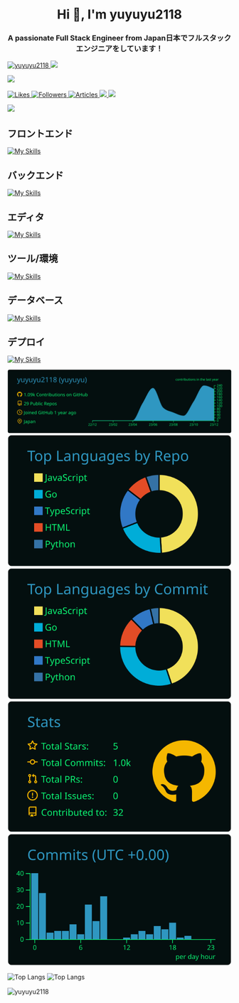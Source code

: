 <h1 align="center">Hi 👋, I'm yuyuyu2118</h1>
<h3 align="center">A passionate Full Stack Engineer from Japan日本でフルスタックエンジニアをしています！</h3>


<p align="left"> 
  <a href="https://github.com/yuyuyu2118/yuyuyu2118/">
    <img src="https://komarev.com/ghpvc/?username=yuyuyu2118" alt="yuyuyu2118" />
  </a>
<!--   <a href="http://twitter.com/sasaki7e7">
    <img height="20" src="https://img.shields.io/twitter/follow/sasaki7e7?label=Twitter&logo=twitter&style=flat" />
  </a> -->
  <a href="https://github.com/yuyuyu2118">
    <img height="20" src="https://img.shields.io/github/followers/yuyuyu2118?label=follow&logo=github&style=flat" />
  </a>
<!--   <a href="https://www.reddit.com/user/yuyuyu2118">
    <img height="20" src="https://img.shields.io/reddit/user-karma/combined/yuyuyu2118?label=Reddit&logo=reddit&style=flat" />
  </a> -->
<!--   <a href="https://stackoverflow.com/users/0000000/yuyuyu2118">
    <img height="20" src="https://img.shields.io/stackexchange/stackoverflow/r/0000000?label=StackOverflow&logo=stack-overflow&style=flat" />
  </a> -->
</p>

<p align="left"> 
  <a href="https://user-badge.committers.top/japan/yuyuyu2118">
    <img height="20" src="https://user-badge.committers.top/japan/yuyuyu2118.svg" />
  </a>
</p>

<p align="left">
  <a href="https://zenn.dev/sasakir">
    <img height="20" src="https://badgen.org/img/zenn/sasakir/likes?style=plastic" alt="Likes" />
  </a>
  <a href="https://zenn.dev/sasakir">
    <img height="20" src="https://badgen.org/img/zenn/sasakir/followers?style=plastic" alt="Followers" />
  </a>
  <a href="https://zenn.dev/sasakir">
    <img height="20" src="https://badgen.org/img/zenn/sasakir/articles?style=plastic" alt="Articles" />
  </a>
  <a href="http://qiita.com/yuyuyu2118">
    <img height="20" src="https://qiita-badge.apiapi.app/s/yuyuyu2118/contributions.svg" />
  </a>
  <a href="http://qiita.com/yuyuyu2118">
    <img height="20" src="https://qiita-badge.apiapi.app/s/yuyuyu2118/posts.svg" />
  </a>
</p>

<div align="left">
<!--   <img width=400 alt="Visitor Stats" src="https://widgetbite.com/stats/yuyuyu2118"/> -->
  <img width=400 src="https://github-profile-trophy.vercel.app/?username=yuyuyu2118&row=3&column=3&no-frame=true"/>
</div>

<!--START_SECTION:lapras-card-->
<!--END_SECTION:lapras-card-->

<!-- Cからしか表示しない
[![trophy](https://github-profile-trophy.vercel.app/?username=yuyuyu2118&theme=discord&row=2&column=3&no-frame=true&rank=SSS,SS,S,AAA,AA,A,B,C)](https://github.com/ryo-ma/github-profile-trophy)
-->
<!--
[![trophy](https://github-profile-trophy.vercel.app/?username=yuyuyu2118&theme=discord&row=2&column=3&no-frame=true)](https://github.com/ryo-ma/github-profile-trophy)
<a href="https://github.com/ryo-ma/github-profile-trophy">
  <img width=300 src="https://github-profile-trophy.vercel.app/?username=yuyuyu2118&row=3&column=3&no-frame=true"/>
</a>
-->

<!--
<h3 align="left">Connect with me:</h3>
<p align="left">
</p>
-->

## フロントエンド

<!--[![My Skills](https://skillicons.dev/icons?i=html,css,js,ts,vue,vite,react,nextjs,sass,tailwind&perline=19)](https://skillicons.dev)-->
[![My Skills](https://skillicons.dev/icons?i=html,css,js,ts,react,nextjs,sass,tailwind&perline=19)](https://skillicons.dev)

## バックエンド

<!--[![My Skills](https://skillicons.dev/icons?i=go,java,python,nodejs,express,fastapi&perline=19)](https://skillicons.dev)-->
[![My Skills](https://skillicons.dev/icons?i=go,python,nodejs,express,fastapi&perline=19)](https://skillicons.dev)

## エディタ

<!--[![My Skills](https://skillicons.dev/icons?i=vscode,neovim,eclipse,md&perline=19)](https://skillicons.dev)-->
[![My Skills](https://skillicons.dev/icons?i=vscode,md&perline=19)](https://skillicons.dev)

## ツール/環境

<!--[![My Skills](https://skillicons.dev/icons?i=github,postman,docker,powershell,figma,codepen,webpack,babel&perline=19)](https://skillicons.dev)-->
[![My Skills](https://skillicons.dev/icons?i=github,postman,docker,powershell&perline=19)](https://skillicons.dev)

## データベース

[![My Skills](https://skillicons.dev/icons?i=postgres,mongodb,mysql,firebase&perline=19)](https://skillicons.dev)

## デプロイ

[![My Skills](https://skillicons.dev/icons?i=aws,azure,heroku&perline=19)](https://skillicons.dev)


<!--
<h3 align="left">Languages and Tools:</h3>
<p align="left"> <a href="https://www.w3schools.com/css/" target="_blank" rel="noreferrer"> <img src="https://raw.githubusercontent.com/devicons/devicon/master/icons/css3/css3-original-wordmark.svg" alt="css3" width="40" height="40"/> </a> <a href="https://golang.org" target="_blank" rel="noreferrer"> <img src="https://raw.githubusercontent.com/devicons/devicon/master/icons/go/go-original.svg" alt="go" width="40" height="40"/> </a> <a href="https://www.w3.org/html/" target="_blank" rel="noreferrer"> <img src="https://raw.githubusercontent.com/devicons/devicon/master/icons/html5/html5-original-wordmark.svg" alt="html5" width="40" height="40"/> </a> <a href="https://www.java.com" target="_blank" rel="noreferrer"> <img src="https://raw.githubusercontent.com/devicons/devicon/master/icons/java/java-original.svg" alt="java" width="40" height="40"/> </a> <a href="https://developer.mozilla.org/en-US/docs/Web/JavaScript" target="_blank" rel="noreferrer"> <img src="https://raw.githubusercontent.com/devicons/devicon/master/icons/javascript/javascript-original.svg" alt="javascript" width="40" height="40"/> </a> <a href="https://reactjs.org/" target="_blank" rel="noreferrer"> <img src="https://raw.githubusercontent.com/devicons/devicon/master/icons/react/react-original-wordmark.svg" alt="react" width="40" height="40"/> </a> <a href="https://sass-lang.com" target="_blank" rel="noreferrer"> <img src="https://raw.githubusercontent.com/devicons/devicon/master/icons/sass/sass-original.svg" alt="sass" width="40" height="40"/> </a> </p>
-->


[![](https://raw.githubusercontent.com/yuyuyu2118/my-profile/master/profile-summary-card-output/blue_green/0-profile-details.svg)](https://github.com/vn7n24fzkq/github-profile-summary-cards)
[![](https://raw.githubusercontent.com/yuyuyu2118/my-profile/master/profile-summary-card-output/blue_green/1-repos-per-language.svg)](https://github.com/vn7n24fzkq/github-profile-summary-cards) [![](https://raw.githubusercontent.com/yuyuyu2118/my-profile/master/profile-summary-card-output/blue_green/2-most-commit-language.svg)](https://github.com/vn7n24fzkq/github-profile-summary-cards)
[![](https://raw.githubusercontent.com/yuyuyu2118/my-profile/master/profile-summary-card-output/blue_green/3-stats.svg)](https://github.com/vn7n24fzkq/github-profile-summary-cards) [![](https://raw.githubusercontent.com/yuyuyu2118/my-profile/master/profile-summary-card-output/blue_green/4-productive-time.svg)](https://github.com/vn7n24fzkq/github-profile-summary-cards)

<p align="left"> 
  <img alt="Top Langs" height="170px" src="https://github-readme-stats.vercel.app/api?username=yuyuyu2118&count_private=true&show_icons=true&theme=tokyonight" />
  <img alt="Top Langs" height="170px" src="https://github-readme-stats.vercel.app/api/top-langs/?username=yuyuyu2118&layout=compact&theme=onedark" />
</p>

<img align="center" src="https://github-readme-streak-stats.herokuapp.com/?user=yuyuyu2118&" alt="yuyuyu2118" /></p>
